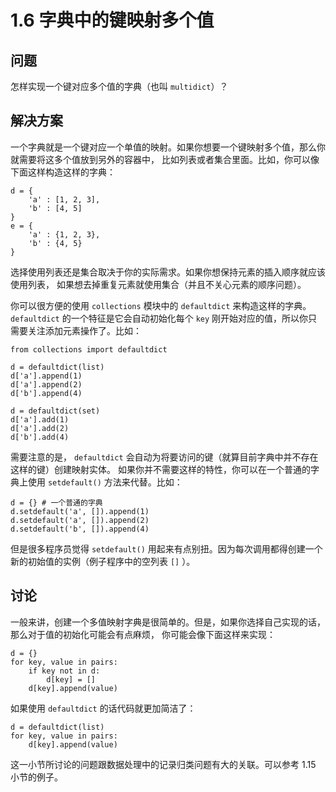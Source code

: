 

# 1.6 字典中的键映射多个值

## 问题

怎样实现一个键对应多个值的字典（也叫 `multidict`）？

## 解决方案

一个字典就是一个键对应一个单值的映射。如果你想要一个键映射多个值，那么你就需要将这多个值放到另外的容器中，
比如列表或者集合里面。比如，你可以像下面这样构造这样的字典：

    
    
    d = {
        'a' : [1, 2, 3],
        'b' : [4, 5]
    }
    e = {
        'a' : {1, 2, 3},
        'b' : {4, 5}
    }
    

选择使用列表还是集合取决于你的实际需求。如果你想保持元素的插入顺序就应该使用列表， 如果想去掉重复元素就使用集合（并且不关心元素的顺序问题）。

你可以很方便的使用 `collections` 模块中的 `defaultdict` 来构造这样的字典。 `defaultdict`
的一个特征是它会自动初始化每个 `key` 刚开始对应的值，所以你只需要关注添加元素操作了。比如：

    
    
    from collections import defaultdict
    
    d = defaultdict(list)
    d['a'].append(1)
    d['a'].append(2)
    d['b'].append(4)
    
    d = defaultdict(set)
    d['a'].add(1)
    d['a'].add(2)
    d['b'].add(4)
    

需要注意的是， `defaultdict` 会自动为将要访问的键（就算目前字典中并不存在这样的键）创建映射实体。
如果你并不需要这样的特性，你可以在一个普通的字典上使用 `setdefault()` 方法来代替。比如：

    
    
    d = {} # 一个普通的字典
    d.setdefault('a', []).append(1)
    d.setdefault('a', []).append(2)
    d.setdefault('b', []).append(4)
    

但是很多程序员觉得 `setdefault()` 用起来有点别扭。因为每次调用都得创建一个新的初始值的实例（例子程序中的空列表 `[]` ）。

## 讨论

一般来讲，创建一个多值映射字典是很简单的。但是，如果你选择自己实现的话，那么对于值的初始化可能会有点麻烦， 你可能会像下面这样来实现：

    
    
    d = {}
    for key, value in pairs:
        if key not in d:
            d[key] = []
        d[key].append(value)
    

如果使用 `defaultdict` 的话代码就更加简洁了：

    
    
    d = defaultdict(list)
    for key, value in pairs:
        d[key].append(value)
    

这一小节所讨论的问题跟数据处理中的记录归类问题有大的关联。可以参考 1.15 小节的例子。

